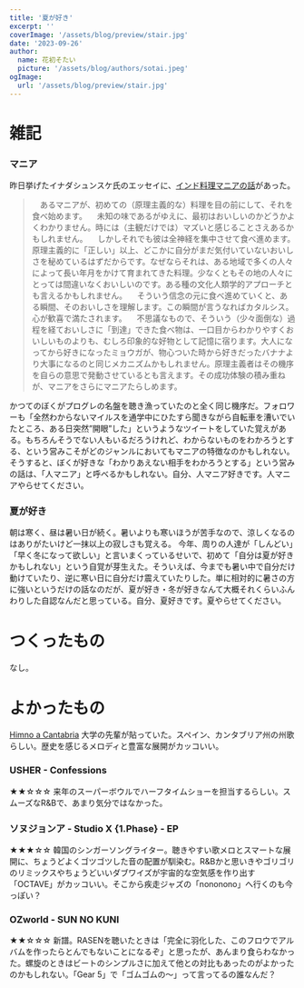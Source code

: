 ```yaml
---
title: '夏が好き'
excerpt: ''
coverImage: '/assets/blog/preview/stair.jpg'
date: '2023-09-26'
author:
  name: 花初そたい
  picture: '/assets/blog/authors/sotai.jpeg'
ogImage:
  url: '/assets/blog/preview/stair.jpg'
---
```

# 雑記
### マニア
昨日挙げたイナダシュンスケ氏のエッセイに、[インド料理マニアの話](https://yomitai.jp/series/ikokunoaji/23-inada/2/)があった。
>　あるマニアが、初めての（原理主義的な）料理を目の前にして、それを食べ始めます。
　未知の味であるがゆえに、最初はおいしいのかどうかよくわかりません。時には（主観だけでは）マズいと感じることさえあるかもしれません。
　しかしそれでも彼は全神経を集中させて食べ進めます。原理主義的に「正しい」以上、どこかに自分がまだ気付いていないおいしさを秘めているはずだからです。なぜならそれは、ある地域で多くの人々によって長い年月をかけて育まれてきた料理。少なくともその地の人々にとっては間違いなくおいしいのです。ある種の文化人類学的アプローチとも言えるかもしれません。
　そういう信念の元に食べ進めていくと、ある瞬間、そのおいしさを理解します。この瞬間が言うなればカタルシス。心が歓喜で満たされます。
　不思議なもので、そういう（少々面倒な）過程を経ておいしさに「到達」できた食べ物は、一口目からわかりやすくおいしいものよりも、むしろ印象的な好物として記憶に宿ります。大人になってから好きになったミョウガが、物心ついた時から好きだったバナナより大事になるのと同じメカニズムかもしれません。原理主義者はその機序を自らの意思で発動させているとも言えます。その成功体験の積み重ねが、マニアをさらにマニアたらしめます。

かつてのぼくがプログレの名盤を聴き漁っていたのと全く同じ機序だ。フォロワーも「全然わからないマイルスを通学中にひたすら聞きながら自転車を漕いでいたところ、ある日突然”開眼”した」というようなツイートをしていた覚えがある。もちろんそうでない人もいるだろうけれど、わからないものをわかろうとする、という営みこそがどのジャンルにおいてもマニアの特徴なのかもしれない。
そうすると、ぼくが好きな「わかりあえない相手をわかろうとする」という営みの話は、「人マニア」と呼べるかもしれない。自分、人マニア好きです。人マニアやらせてください。

### 夏が好き
朝は寒く、昼は暑い日が続く。暑いよりも寒いほうが苦手なので、涼しくなるのはありがたいけど一抹以上の寂しさも覚える。
今年、周りの人達が「しんどい」「早く冬になって欲しい」と言いまくっているせいで、初めて「自分は夏が好きかもしれない」という自覚が芽生えた。そういえば、今までも暑い中で自分だけ動けていたり、逆に寒い日に自分だけ震えていたりした。単に相対的に暑さの方に強いというだけの話なのだが、夏が好き・冬が好きなんて大概それくらいふんわりした自認なんだと思っている。自分、夏好きです。夏やらせてください。

# つくったもの
なし。

# よかったもの
[Himno a Cantabria](https://youtu.be/p3jHeboBOx8?si=poopqUr84XCG07ug)
大学の先輩が貼っていた。スペイン、カンタブリア州の州歌らしい。歴史を感じるメロディと豊富な展開がカッコいい。

### USHER - Confessions
★★☆☆☆
来年のスーパーボウルでハーフタイムショーを担当するらしい。スムーズなR&Bで、あまり気分ではなかった。

### ソヌジョンア - Studio X {1.Phase} - EP
★★★☆☆
韓国のシンガーソングライター。聴きやすい歌メロとスマートな展開に、ちょうどよくゴツゴツした音の配置が馴染む。R&Bかと思いきやゴリゴリのリミックスやちょうどいいダブワイズが宇宙的な空気感を作り出す「OCTAVE」がカッコいい。そこから疾走ジャズの「nononono」へ行くのも今っぽい？

### OZworld - SUN NO KUNI
★★☆☆☆
新譜。RASENを聴いたときは「完全に羽化した、このフロウでアルバムを作ったらとんでもないことになるぞ」と思ったが、あんまり食らわなかった。螺旋のときはビートのシンプルさに加えて他との対比もあったのがよかったのかもしれない。「Gear 5」で「ゴムゴムの～」って言ってるの誰なんだ？